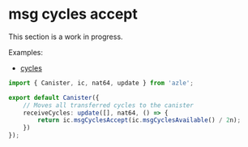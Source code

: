 # msg cycles accept

This section is a work in progress.

Examples:

-   [cycles](https://github.com/demergent-labs/azle/tree/main/examples/cycles)

```typescript
import { Canister, ic, nat64, update } from 'azle';

export default Canister({
    // Moves all transferred cycles to the canister
    receiveCycles: update([], nat64, () => {
        return ic.msgCyclesAccept(ic.msgCyclesAvailable() / 2n);
    })
});
```
